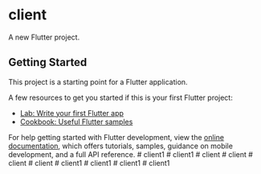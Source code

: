 # client

A new Flutter project.

## Getting Started

This project is a starting point for a Flutter application.

A few resources to get you started if this is your first Flutter project:

- [Lab: Write your first Flutter app](https://docs.flutter.dev/get-started/codelab)
- [Cookbook: Useful Flutter samples](https://docs.flutter.dev/cookbook)

For help getting started with Flutter development, view the
[online documentation](https://docs.flutter.dev/), which offers tutorials,
samples, guidance on mobile development, and a full API reference.
#   c l i e n t 1  
 #   c l i e n t 1  
 #   c l i e n t  
 #   c l i e n t  
 #   c l i e n t  
 #   c l i e n t  
 #   c l i e n t 1  
 #   c l i e n t 1  
 #   c l i e n t 1  
 #   c l i e n t 1  
 